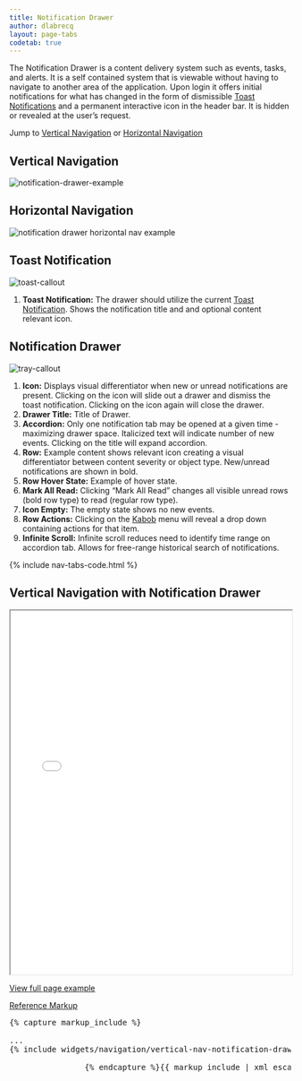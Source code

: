 ```yaml
---
title: Notification Drawer
author: dlabrecq
layout: page-tabs
codetab: true
---
```

<div class="tab-content">
  <div role="tabpanel" class="tab-pane active" id="overview">
    <p>The Notification Drawer is a content delivery system such as events, tasks, and alerts. It is a self contained
    system that is viewable without having to navigate to another area of the application. Upon login it offers initial
    notifications for what has changed in the form of dismissible
    <a href="{{site.baseurl}}pattern-library/communication/toast-notifications">Toast Notifications</a> and a permanent
    interactive icon in the header bar. It is hidden or revealed at the user’s request.</p>
    <p>Jump to <a href="#example-overview-1">Vertical Navigation</a> or <a href="#example-overview-2">Horizontal Navigation</a></p>
    <h2 id="example-overview-1">Vertical Navigation</h2>
    <div class="example-pf">
      <img src="{{site.baseurl}}assets/img/Patternfly_ToastNotification_Tray_06_11_2016.jpg" alt="notification-drawer-example"/>
    </div>  
    <h2 id="example-overview-2">Horizontal Navigation</h2>
    <div class="example-pf">
      <img src="{{site.baseurl}}assets/img/Patternfly_ToastNotification_Tray_Horizontal.jpg" alt="notification drawer horizontal nav example"/>
    </div>
  </div>
  <div role="tabpanel" class="tab-pane" id="design">
    <h2>Toast Notification</h2>
    <div class="row">
      <div class="col-md-8 col-lg-7">
        <img src="{{site.baseurl}}assets/img/toast.png" alt="toast-callout"/>
      </div>
      <div class="col-md-4 col-lg-5">
        <ol>
          <li><b>Toast Notification:</b> The drawer should utilize the current <a href="{{site.baseurl}}pattern-library/communication/toast-notifications/">Toast Notification</a>. Shows the notification title and and optional content relevant icon. </li>
        </ol>
      </div>
    </div>
    <h2>Notification Drawer</h2>
    <div class="row">
      <div class="col-md-8 col-lg-7">
        <img src="{{site.baseurl}}assets/img/tray.png" alt="tray-callout"/>
      </div>
      <div class="col-md-4 col-lg-5">
        <ol>
          <li><b>Icon:</b> Displays visual differentiator when new or unread notifications are present. Clicking on the icon will slide out a drawer and dismiss the toast notification. Clicking on the icon again will close the drawer. </li>
          <li><b>Drawer Title:</b> Title of Drawer.</li>
          <li><b>Accordion:</b> Only one notification tab may be opened at a given time -maximizing drawer space. Italicized text will indicate number of new events. Clicking on the title will expand accordion.</li>
          <li><b>Row:</b> Example content shows relevant icon creating a visual differentiator between content severity or object type. New/unread notifications are shown in bold.</li>
          <li><b>Row Hover State:</b> Example of hover state.</li>
          <li><b>Mark All Read:</b> Clicking “Mark All Read” changes all visible unread rows (bold row type) to read (regular row type).</li>
          <li><b>Icon Empty:</b> The empty state shows no new events.</li>
          <li><b>Row Actions:</b> Clicking on the <a href="{{site.baseurl}}pattern-library/widgets/#kebabs">Kabob</a> menu will reveal a drop down containing actions for that item.</li>
          <li><b>Infinite Scroll:</b> Infinite scroll reduces need to identify time range on accordion tab. Allows for free-range historical search of notifications.</li>
        </ol>
      </div>
    </div>
  </div>
  <div role="tabpanel" class="tab-pane" id="code">
    {% include nav-tabs-code.html %}
    <div class="tab-content">
      <div role="tabpanel" class="tab-pane nested active" id="html-css">
        <h2 id="example-code-1">Vertical Navigation with Notification Drawer</h2>
          <div class="example-pf">
            <iframe src="{{ site.baseurl}}pattern-library/communication/notification-drawer/vertical-nav-notification-drawer.html"
                    width="100%" height="650px;" scrolling="no" seamless></iframe>
          </div>
          <p><a href="{{ site.baseurl}}pattern-library/communication/notification-drawer/vertical-nav-notification-drawer.html" target="_blank">View full page example</a></p>
          <div class="row">
            <div class="col-md-12">
              <p class="reference-markup"><a class="collapse-toggle" data-toggle="collapse" aria-expanded="true" aria-controls="markup-1" href="#markup-1">Reference Markup</a></p>
              <div class="collapse in" id="markup-1">
                <pre class="prettyprint">{% capture markup_include %}
<html class="layout-pf layout-pf-fixed">
...
{% include widgets/navigation/vertical-nav-notification-drawer.html %}
</html>
                {% endcapture %}{{ markup_include | xml_escape }}</pre>
              </div>
            </div>
          </div>
      </div>
      <div role="tabpanel" class="tab-pane nested" id="angular">
        <div ng-app="docsApp" ng-controller="DocsController" class="content">
          <div ng-include src="'/components/angular-patternfly/dist/docs/partials/api/patternfly.notification.directive.pfNotificationDrawer.html'"></div>
        </div>
      </div>
    </div>
  </div>
</div>
